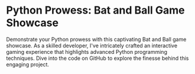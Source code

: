 # Python Prowess: Bat and Ball Game Showcase
 Demonstrate your Python prowess with this captivating Bat and Ball game showcase. As a skilled developer, I've intricately crafted an interactive gaming experience that highlights advanced Python programming techniques. Dive into the code on GitHub to explore the finesse behind this engaging project.
